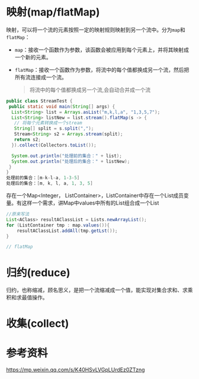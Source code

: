 





# 映射(map/flatMap)

映射，可以将一个流的元素按照一定的映射规则映射到另一个流中。分为`map`和`flatMap`：

- `map`：接收一个函数作为参数，该函数会被应用到每个元素上，并将其映射成一个新的元素。

  

- `flatMap`：接收一个函数作为参数，将流中的每个值都换成另一个流，然后把所有流连接成一个流。

  > 将流中的每个值都换成另一个流,会自动合并成一个流

```java
public class StreamTest {
 public static void main(String[] args) {
  List<String> list = Arrays.asList("m,k,l,a", "1,3,5,7");
  List<String> listNew = list.stream().flatMap(s -> {
   // 将每个元素转换成一个stream
   String[] split = s.split(",");
   Stream<String> s2 = Arrays.stream(split);
   return s2;
  }).collect(Collectors.toList());

  System.out.println("处理前的集合：" + list);
  System.out.println("处理后的集合：" + listNew);
 }
}
处理前的集合：[m-k-l-a, 1-3-5]
处理后的集合：[m, k, l, a, 1, 3, 5]
```



存在一个Map<Integer， ListContainer>，ListContainer中存在一个List<AClass>成员变量。有这样一个需求，讲Map中values中所有的List<AClass>组合成一个List<AClass>

```java
//原来写法
List<AClass> resultAClassList = Lists.newArrayList();
for (ListContainer tmp : map.values()){
    resultAClassList.addAll(tmp.getLst());
}

// flatMap


```





# **归约(reduce)**

归约，也称缩减，顾名思义，是把一个流缩减成一个值，能实现对集合求和、求乘积和求最值操作。





# 收集(collect)






# 参考资料

https://mp.weixin.qq.com/s/K40HSvLVGpLUrdEz0ZTzng
